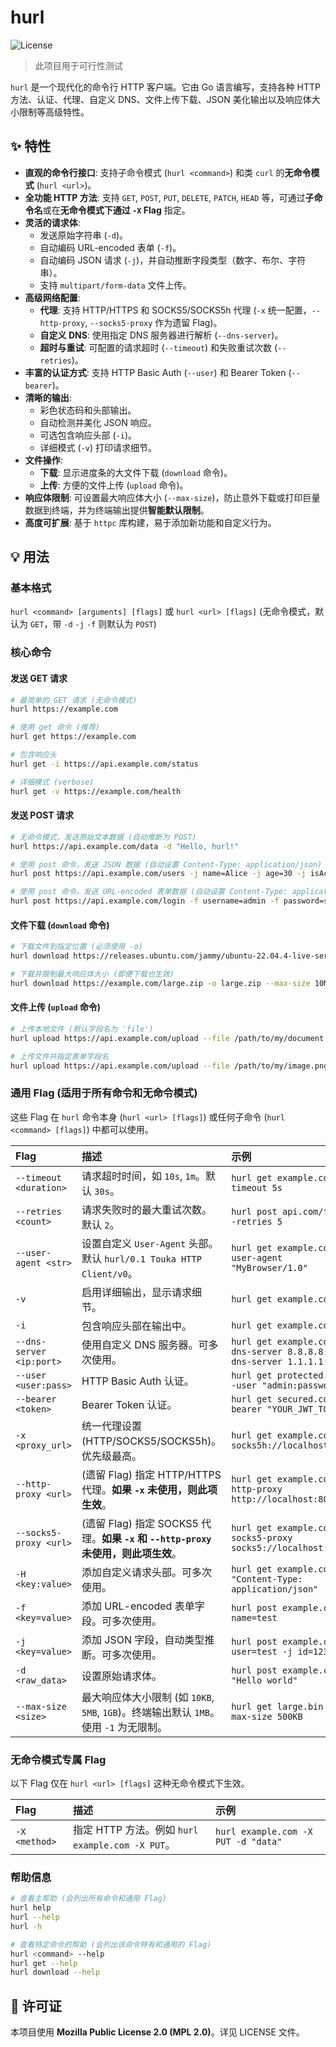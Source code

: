 # hurl

![License](https://img.shields.io/github/license/WJQSERVER/hurl?color=lightgrey)

> 此项目用于可行性测试

`hurl` 是一个现代化的命令行 HTTP 客户端。它由 Go 语言编写，支持各种 HTTP 方法、认证、代理、自定义 DNS、文件上传下载、JSON 美化输出以及响应体大小限制等高级特性。

## ✨ 特性

*   **直观的命令行接口**: 支持子命令模式 (`hurl <command>`) 和类 `curl` 的**无命令模式** (`hurl <url>`)。
*   **全功能 HTTP 方法**: 支持 `GET`, `POST`, `PUT`, `DELETE`, `PATCH`, `HEAD` 等，可通过**子命令名**或在**无命令模式下通过 `-X` Flag** 指定。
*   **灵活的请求体**:
    *   发送原始字符串 (`-d`)。
    *   自动编码 URL-encoded 表单 (`-f`)。
    *   自动编码 JSON 请求 (`-j`)，并自动推断字段类型（数字、布尔、字符串）。
    *   支持 `multipart/form-data` 文件上传。
*   **高级网络配置**:
    *   **代理**: 支持 HTTP/HTTPS 和 SOCKS5/SOCKS5h 代理 (`-x` 统一配置，`--http-proxy`, `--socks5-proxy` 作为遗留 Flag)。
    *   **自定义 DNS**: 使用指定 DNS 服务器进行解析 (`--dns-server`)。
    *   **超时与重试**: 可配置的请求超时 (`--timeout`) 和失败重试次数 (`--retries`)。
*   **丰富的认证方式**: 支持 HTTP Basic Auth (`--user`) 和 Bearer Token (`--bearer`)。
*   **清晰的输出**:
    *   彩色状态码和头部输出。
    *   自动检测并美化 JSON 响应。
    *   可选包含响应头部 (`-i`)。
    *   详细模式 (`-v`) 打印请求细节。
*   **文件操作**:
    *   **下载**: 显示进度条的大文件下载 (`download` 命令)。
    *   **上传**: 方便的文件上传 (`upload` 命令)。
*   **响应体限制**: 可设置最大响应体大小 (`--max-size`)，防止意外下载或打印巨量数据到终端，并为终端输出提供**智能默认限制**。
*   **高度可扩展**: 基于 `httpc` 库构建，易于添加新功能和自定义行为。

## 💡 用法

### 基本格式

`hurl <command> [arguments] [flags]`
或
`hurl <url> [flags]` (无命令模式，默认为 `GET`，带 `-d` `-j` `-f` 则默认为 `POST`)

### 核心命令

#### 发送 GET 请求

```bash
# 最简单的 GET 请求 (无命令模式)
hurl https://example.com

# 使用 get 命令 (推荐)
hurl get https://example.com

# 包含响应头
hurl get -i https://api.example.com/status

# 详细模式 (verbose)
hurl get -v https://example.com/health
```

#### 发送 POST 请求

```bash
# 无命令模式，发送原始文本数据 (自动推断为 POST)
hurl https://api.example.com/data -d "Hello, hurl!"

# 使用 post 命令，发送 JSON 数据 (自动设置 Content-Type: application/json)
hurl post https://api.example.com/users -j name=Alice -j age=30 -j isActive=true

# 使用 post 命令，发送 URL-encoded 表单数据 (自动设置 Content-Type: application/x-www-form-urlencoded)
hurl post https://api.example.com/login -f username=admin -f password=secret
```

#### 文件下载 (`download` 命令)

```bash
# 下载文件到指定位置 (必须使用 -o)
hurl download https://releases.ubuntu.com/jammy/ubuntu-22.04.4-live-server-amd64.iso -o ubuntu.iso

# 下载并限制最大响应体大小 (即便下载也生效)
hurl download https://example.com/large.zip -o large.zip --max-size 10MB
```

#### 文件上传 (`upload` 命令)

```bash
# 上传本地文件 (默认字段名为 'file')
hurl upload https://api.example.com/upload --file /path/to/my/document.txt

# 上传文件并指定表单字段名
hurl upload https://api.example.com/upload --file /path/to/my/image.png --field myImage
```

### 通用 Flag (适用于所有命令和无命令模式)

这些 Flag 在 `hurl` 命令本身 (`hurl <url> [flags]`) 或任何子命令 (`hurl <command> [flags]`) 中都可以使用。

| Flag                  | 描述                                                                            | 示例                                                                  |
| :-------------------- | :------------------------------------------------------------------------------ | :-------------------------------------------------------------------- |
| `--timeout <duration>`| 请求超时时间，如 `10s`, `1m`。默认 `30s`。                                     | `hurl get example.com --timeout 5s`                                   |
| `--retries <count>`   | 请求失败时的最大重试次数。默认 `2`。                                           | `hurl post api.com/flaky -retries 5`                                  |
| `--user-agent <str>`  | 设置自定义 `User-Agent` 头部。默认 `hurl/0.1 Touka HTTP Client/v0`。         | `hurl get example.com --user-agent "MyBrowser/1.0"`                 |
| `-v`                  | 启用详细输出，显示请求细节。                                                    | `hurl get example.com -v`                                             |
| `-i`                  | 包含响应头部在输出中。                                                          | `hurl get example.com -i`                                             |
| `--dns-server <ip:port>` | 使用自定义 DNS 服务器。可多次使用。                                         | `hurl get example.com --dns-server 8.8.8.8:53 --dns-server 1.1.1.1:53`|
| `--user <user:pass>`  | HTTP Basic Auth 认证。                                                          | `hurl get protected.com --user "admin:password"`                      |
| `--bearer <token>`    | Bearer Token 认证。                                                             | `hurl get secured.com --bearer "YOUR_JWT_TOKEN"`                      |
| `-x <proxy_url>`      | 统一代理设置 (HTTP/SOCKS5/SOCKS5h)。优先级最高。                               | `hurl get example.com -x socks5h://localhost:1080`                  |
| `--http-proxy <url>`  | (遗留 Flag) 指定 HTTP/HTTPS 代理。**如果 `-x` 未使用，则此项生效**。             | `hurl get example.com --http-proxy http://localhost:8080`             |
| `--socks5-proxy <url>`| (遗留 Flag) 指定 SOCKS5 代理。**如果 `-x` 和 `--http-proxy` 未使用，则此项生效**。| `hurl get example.com --socks5-proxy socks5://localhost:1080`         |
| `-H <key:value>`      | 添加自定义请求头部。可多次使用。                                                | `hurl get example.com -H "Content-Type: application/json"`            |
| `-f <key=value>`      | 添加 URL-encoded 表单字段。可多次使用。                                       | `hurl post example.com -f name=test`                                  |
| `-j <key=value>`      | 添加 JSON 字段，自动类型推断。可多次使用。                                   | `hurl post example.com -j user=test -j id=123`                        |
| `-d <raw_data>`       | 设置原始请求体。                                                                | `hurl post example.com -d "Hello world"`                              |
| `--max-size <size>`   | 最大响应体大小限制 (如 `10KB`, `5MB`, `1GB`)。终端输出默认 `1MB`。使用 `-1` 为无限制。| `hurl get large.bin --max-size 500KB`                                 |

### 无命令模式专属 Flag

以下 Flag 仅在 `hurl <url> [flags]` 这种无命令模式下生效。

| Flag                  | 描述                                                                            | 示例                                                                  |
| :-------------------- | :------------------------------------------------------------------------------ | :-------------------------------------------------------------------- |
| `-X <method>`         | 指定 HTTP 方法。例如 `hurl example.com -X PUT`。                                | `hurl example.com -X PUT -d "data"`                                   |

### 帮助信息

```bash
# 查看主帮助 (会列出所有命令和通用 Flag)
hurl help
hurl --help
hurl -h

# 查看特定命令的帮助 (会列出该命令特有和通用的 Flag)
hurl <command> --help
hurl get --help
hurl download --help
```


## 📄 许可证

本项目使用 **Mozilla Public License 2.0 (MPL 2.0)**。详见 LICENSE 文件。